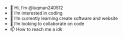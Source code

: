 - 👋 Hi, I’m @luqman240512
- 👀 I’m interested in coding
- 🌱 I’m currently learning create software and website
- 💞️ I’m looking to collaborate on code
- 📫 How to reach me a idk

<!---
luqman240512/luqman240512 is a ✨ special ✨ repository because its `README.md` (this file) appears on your GitHub profile.
You can click the Preview link to take a look at your changes.
--->
